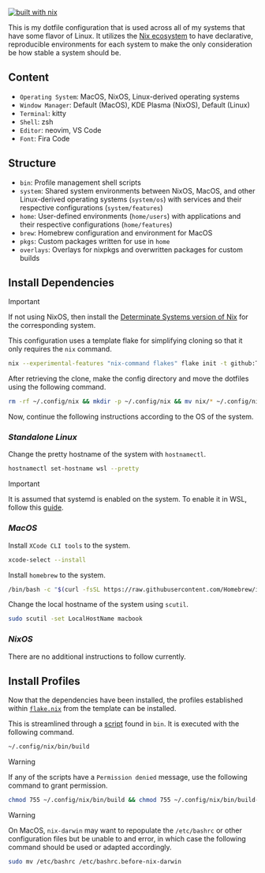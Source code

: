 [![built with nix](https://builtwithnix.org/badge.svg)](https://builtwithnix.org)

This is my dotfile configuration that is used across all of my systems that have some flavor of Linux. It utilizes the [Nix ecosystem](https://www.nixos.wiki/wiki/Nix_Ecosystem) to have declarative, reproducible environments for each system to make the only consideration be how stable a system should be.

## **Content**

- ``Operating System``: MacOS, NixOS, Linux-derived operating systems
- ``Window Manager``: Default (MacOS), KDE Plasma (NixOS), Default (Linux)
- ``Terminal``: kitty
- ``Shell``: zsh
- ``Editor``: neovim, VS Code
- ``Font``: Fira Code

## **Structure**

- ``bin``: Profile management shell scripts
- ``system``: Shared system environments between NixOS, MacOS, and other Linux-derived operating systems (``system/os``) with services and their respective configurations (``system/features``)
- ``home``: User-defined environments (``home/users``) with applications and their respective configurations (``home/features``)
- ``brew``: Homebrew configuration and environment for MacOS
- ``pkgs``: Custom packages written for use in ``home``
- ``overlays``: Overlays for nixpkgs and overwritten packages for custom builds

## **Install Dependencies**

> [!IMPORTANT]
> If not using NixOS, then install the [Determinate Systems version of Nix](https://docs.determinate.systems/) for the corresponding system.

This configuration uses a template flake for simplifying cloning so that it only requires the ``nix`` command.
```bash
nix --experimental-features "nix-command flakes" flake init -t github:ThisJustZack/dotfiles#dotfiles
```

After retrieving the clone, make the config directory and move the dotfiles using the following command.
```bash
rm -rf ~/.config/nix && mkdir -p ~/.config/nix && mv nix/* ~/.config/nix && rm -rf nix
```

Now, continue the following instructions according to the OS of the system.

### *Standalone Linux*

Change the pretty hostname of the system with ``hostnamectl``.
```bash
hostnamectl set-hostname wsl --pretty
```
> [!IMPORTANT]
> It is assumed that systemd is enabled on the system. To enable it in WSL, follow this [guide](https://devblogs.microsoft.com/commandline/systemd-support-is-now-available-in-wsl/#how-can-you-get-systemd-on-your-machine).

### *MacOS*

Install ``XCode CLI tools`` to the system.
```bash
xcode-select --install
```

Install ``homebrew`` to the system.
```bash
/bin/bash -c "$(curl -fsSL https://raw.githubusercontent.com/Homebrew/install/HEAD/install.sh)"
```

Change the local hostname of the system using ``scutil``.
```bash
sudo scutil -set LocalHostName macbook
```

### *NixOS*

There are no additional instructions to follow currently.

## **Install Profiles**

Now that the dependencies have been installed, the profiles established within [``flake.nix``](https://github.com/ThisJustZack/dotfiles/blob/main/dotfiles/nix/flake.nix) from the template can be installed.

This is streamlined through a [script](https://github.com/ThisJustZack/dotfiles/blob/main/dotfiles/nix/bin/build) found in ``bin``. It is executed with the following command.
```bash
~/.config/nix/bin/build
```

> [!WARNING]
> If any of the scripts have a ``Permission denied`` message, use the following command to grant permission.
> ```bash
> chmod 755 ~/.config/nix/bin/build && chmod 755 ~/.config/nix/bin/build-profiles/*
> ```

> [!WARNING]
> On MacOS, ``nix-darwin`` may want to repopulate the ``/etc/bashrc`` or other configuration files but be unable to and error, in which case the following command should be used or adapted accordingly.
> ```bash
> sudo mv /etc/bashrc /etc/bashrc.before-nix-darwin
> ```